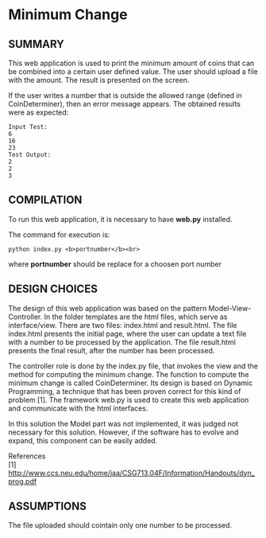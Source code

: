 # Minimum Change

## SUMMARY 
This web application is used to print the minimum amount of coins that can be combined into a certain user defined value. The user should upload a file with the amount. The result is presented on the screen.

If the user writes a number that is outside the allowed range (defined in CoinDeterminer), then an error message appears. The obtained results were as expected:

    Input Test:
    6
    16
    23
    Test Output:
    2
    2
    3

## COMPILATION
To run this web application, it is necessary to have <b>web.py</b> installed.

The command for execution is:

    python index.py <b>portnumber</b><br>
where <b>portnumber</b> should be replace for a choosen port number


## DESIGN CHOICES
The design of this web application was based on the pattern Model-View-Controller. In the folder templates are the html files, which serve as interface/view. There are two files: index.html and result.html. The file index.html presents the initial page, where the user can update a text file with a number to be processed by the application. The file result.html presents the final result, after the number has been processed.

The controller role is done by the index.py file, that invokes the view and the method for computing the minimum change. The function to compute the minimum change is called CoinDeterminer. Its design is based on Dynamic Programming, a technique that has been proven correct for this kind of problem [1]. The framework web.py is used to create this web application and communicate with the html interfaces.

In this solution the Model part was not implemented, it was judged not necessary for this solution. However, if the software has to evolve and expand, this component can be easily added.

References<br>
    [1] http://www.ccs.neu.edu/home/jaa/CSG713.04F/Information/Handouts/dyn_prog.pdf


## ASSUMPTIONS
The file uploaded should cointain only one number to be processed.
